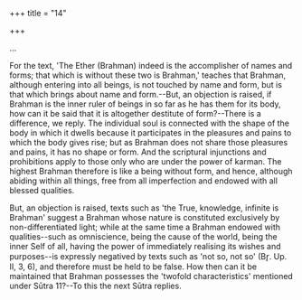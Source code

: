 +++
title = "14"

+++


…

For the text, 'The Ether (Brahman) indeed is the accomplisher of names and forms; that which is without these two is Brahman,' teaches that Brahman, although entering into all beings, is not touched by name and form, but is that which brings about name and form.--But, an objection is raised, if Brahman is the inner ruler of beings in so far as he has them for its body, how can it be said that it is altogether destitute of form?--There is a difference, we reply. The individual soul is connected with the shape of the body in which it dwells because it participates in the pleasures and pains to which the body gives rise; but as Brahman does not share those pleasures and pains, it has no shape or form. And the scriptural injunctions and prohibitions apply to those only who are under the power of karman. The highest Brahman therefore is like a being without form, and hence, although abiding within all things, free from all imperfection and endowed with all blessed qualities.

But, an objection is raised, texts such as 'the True, knowledge, infinite is Brahman' suggest a Brahman whose nature is constituted exclusively by non-differentiated light; while at the same time a Brahman endowed with qualities--such as omniscience, being the cause of the world, being the inner Self of all, having the power of immediately realising its wishes and purposes--is expressly negatived by texts such as 'not so, not so' (Br̥. Up. II, 3, 6), and therefore must be held to be false. How then can it be maintained that Brahman possesses the 'twofold characteristics' mentioned under Sūtra 11?--To this the next Sūtra replies.

